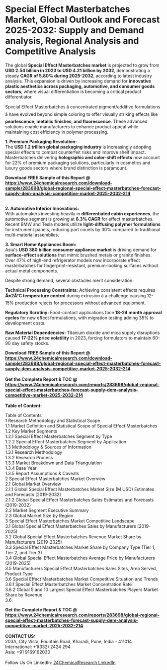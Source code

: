 <h1>Special Effect Masterbatches Market, Global Outlook and Forecast 2025-2032: Supply and Demand analysis, Regional Analysis and Competitive Analysis</h1><p>The global <strong>Special Effect Masterbatches market</strong> is projected to grow from <strong>USD 2.54 billion in 2023 to USD 4.21 billion by 2032</strong>, demonstrating a steady <strong>CAGR of 5.80% during 2025-2032</strong>, according to latest industry analysis. This expansion is driven by increasing demand for <strong>innovative plastic aesthetics across packaging, automotive, and consumer goods sectors</strong>, where visual differentiation is becoming a critical product differentiator.</p><p>Special Effect Masterbatches â concentrated pigment/additive formulations â have evolved beyond simple coloring to offer visually striking effects like <strong>pearlescence, metallic finishes, and fluorescence</strong>. These advanced solutions enable manufacturers to enhance product appeal while maintaining cost efficiency in polymer processing.</p><p><strong>1. Premium Packaging Revolution:</strong><br>
The <strong>USD 1.2 trillion global packaging industry</strong> is increasingly adopting special effects to combat counterfeit risks and improve shelf impact. Masterbatches delivering <strong>holographic and color-shift effects</strong> now account for 22% of premium packaging solutions, particularly in cosmetics and luxury goods sectors where brand distinction is paramount.</p><div><b>Download FREE Sample of this Report @ 
            <a href="https://www.24chemicalresearch.com/download-sample/283698/global-regional-special-effect-masterbatches-forecast-supply-dem-analysis-competitive-market-2025-2032-214">
            https://www.24chemicalresearch.com/download-sample/283698/global-regional-special-effect-masterbatches-forecast-supply-dem-analysis-competitive-market-2025-2032-214</a></b></div><br><p><strong>2. Automotive Interior Innovations:</strong><br>
With automakers investing heavily in <strong>differentiated cabin experiences</strong>, the automotive segment is growing at <strong>6.3% CAGR</strong> for effect masterbatches. Recent BMW and Tesla models utilize <strong>light-diffusing polymer formulations</strong> for instrument panels, reducing part counts by 30% compared to traditional multi-material assemblies.</p><p><strong>3. Smart Home Appliances Boom:</strong><br>
Asia's <strong>USD 380 billion consumer appliance market</strong> is driving demand for <strong>surface-effect solutions</strong> that mimic brushed metals or granite finishes. Over 47% of high-end refrigerator models now incorporate effect masterbatches for fingerprint-resistant, premium-looking surfaces without actual metal components.</p><p>Despite strong demand, several obstacles merit consideration:</p><p><strong>Technical Processing Constraints:</strong> Achieving consistent effects requires <strong>Â±2Â°C temperature control</strong> during extrusion â a challenge causing 12-15% production rejects for processors without advanced equipment.</p><p><strong>Regulatory Scrutiny:</strong> Food-contact applications face <strong>18-24 month approval cycles</strong> for new effect formulations, with migration testing adding 35% to development costs.</p><p><strong>Raw Material Dependencies:</strong> Titanium dioxide and mica supply disruptions caused <strong>17-22% price volatility</strong> in 2023, forcing formulators to maintain 60-90 day safety stocks.</p><p><strong></strong></p><div><b>Download FREE Sample of this Report @ 
            <a href="https://www.24chemicalresearch.com/download-sample/283698/global-regional-special-effect-masterbatches-forecast-supply-dem-analysis-competitive-market-2025-2032-214">
            https://www.24chemicalresearch.com/download-sample/283698/global-regional-special-effect-masterbatches-forecast-supply-dem-analysis-competitive-market-2025-2032-214</a></b></div><br><div><b>Get the Complete Report & TOC @ 
            <a href="https://www.24chemicalresearch.com/reports/283698/global-regional-special-effect-masterbatches-forecast-supply-dem-analysis-competitive-market-2025-2032-214">
            https://www.24chemicalresearch.com/reports/283698/global-regional-special-effect-masterbatches-forecast-supply-dem-analysis-competitive-market-2025-2032-214</a></b></div><br>
            <b>Table of Content:</b><p>Table of Contents<br />
1 Research Methodology and Statistical Scope<br />
1.1 Market Definition and Statistical Scope of Special Effect Masterbatches<br />
1.2 Key Market Segments<br />
1.2.1 Special Effect Masterbatches Segment by Type<br />
1.2.2 Special Effect Masterbatches Segment by Application<br />
1.3 Methodology & Sources of Information<br />
1.3.1 Research Methodology<br />
1.3.2 Research Process<br />
1.3.3 Market Breakdown and Data Triangulation<br />
1.3.4 Base Year<br />
1.3.5 Report Assumptions & Caveats<br />
2 Special Effect Masterbatches Market Overview<br />
2.1 Global Market Overview<br />
2.1.1 Global Special Effect Masterbatches Market Size (M USD) Estimates and Forecasts (2019-2032)<br />
2.1.2 Global Special Effect Masterbatches Sales Estimates and Forecasts (2019-2032)<br />
2.2 Market Segment Executive Summary<br />
2.3 Global Market Size by Region<br />
3 Special Effect Masterbatches Market Competitive Landscape<br />
3.1 Global Special Effect Masterbatches Sales by Manufacturers (2019-2025)<br />
3.2 Global Special Effect Masterbatches Revenue Market Share by Manufacturers (2019-2025)<br />
3.3 Special Effect Masterbatches Market Share by Company Type (Tier 1, Tier 2, and Tier 3)<br />
3.4 Global Special Effect Masterbatches Average Price by Manufacturers (2019-2025)<br />
3.5 Manufacturers Special Effect Masterbatches Sales Sites, Area Served, Product Type<br />
3.6 Special Effect Masterbatches Market Competitive Situation and Trends<br />
3.6.1 Special Effect Masterbatches Market Concentration Rate<br />
3.6.2 Global 5 and 10 Largest Special Effect Masterbatches Players Market Share by Revenue<br />
3.6.</p><div><b>Get the Complete Report & TOC @ 
            <a href="https://www.24chemicalresearch.com/reports/283698/global-regional-special-effect-masterbatches-forecast-supply-dem-analysis-competitive-market-2025-2032-214">
            https://www.24chemicalresearch.com/reports/283698/global-regional-special-effect-masterbatches-forecast-supply-dem-analysis-competitive-market-2025-2032-214</a></b></div><br><b>CONTACT US:</b><br>
            203A, City Vista, Fountain Road, Kharadi, Pune, India - 411014<br>
            International: +1(332) 2424 294<br>
            Asia: +91 9169162030 <br><br>
            Follow Us On LinkedIn: <a href="https://www.linkedin.com/company/24chemicalresearch/">24ChemicalResearch LinkedIn</a>